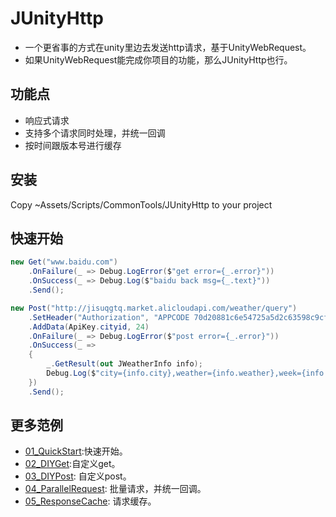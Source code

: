 # JUnityHttp
* 一个更省事的方式在unity里边去发送http请求，基于UnityWebRequest。
* 如果UnityWebRequest能完成你项目的功能，那么JUnityHttp也行。

## 功能点

* 响应式请求
* 支持多个请求同时处理，并统一回调
* 按时间跟版本号进行缓存

## 安装

Copy ~Assets/Scripts/CommonTools/JUnityHttp to your project

## 快速开始

```C#
new Get("www.baidu.com")
    .OnFailure(_ => Debug.LogError($"get error={_.error}"))
    .OnSuccess(_ => Debug.Log($"baidu back msg={_.text}"))
    .Send();

new Post("http://jisuqgtq.market.alicloudapi.com/weather/query")
    .SetHeader("Authorization", "APPCODE 70d20881c6e54725a5d2c63598c9cf64")
    .AddData(ApiKey.cityid, 24)
    .OnFailure(_ => Debug.LogError($"post error={_.error}"))
    .OnSuccess(_ =>
    {
        _.GetResult(out JWeatherInfo info);
        Debug.Log($"city={info.city},weather={info.weather},week={info.week},date={info.date}");
    })
    .Send();
```

## 更多范例

* [01_QuickStart](Assets/Scripts/CommonTools/JUnityHttpSample/01_QuickStart/QuickStart.cs):快速开始。
* [02_DIYGet](Assets/Scripts/CommonTools/JUnityHttpSample/02_DIYGet/):自定义get。
* [03_DIYPost](Assets/Scripts/CommonTools/JUnityHttpSample/03_DIYPost/): 自定义post。
* [04_ParallelRequest](Assets/Scripts/CommonTools/JUnityHttpSample/04_ParallelRequest/ParallelRequestSample.cs): 批量请求，并统一回调。
* [05_ResponseCache](Assets/Scripts/CommonTools/JUnityHttpSample/05_ResponseCache/ResponseCacheSample.cs): 请求缓存。
